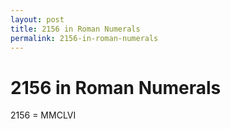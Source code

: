```yaml
---
layout: post
title: 2156 in Roman Numerals
permalink: 2156-in-roman-numerals
---
```


# 2156 in Roman Numerals

2156 = MMCLVI
